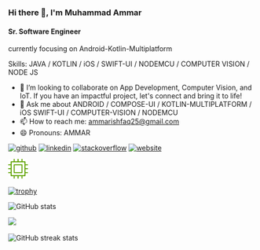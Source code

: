 ### Hi there 👋, I'm Muhammad Ammar
#### Sr. Software Engineer
currently focusing on Android-Kotlin-Multiplatform

Skills: JAVA / KOTLIN / iOS / SWIFT-UI / NODEMCU / COMPUTER VISION / NODE JS 

- 👯 I’m looking to collaborate on App Development, Computer Vision, and IoT. If you have an impactful project, let's connect and bring it to life! 
- 💬 Ask me about ANDROID / COMPOSE-UI / KOTLIN-MULTIPLATFORM / iOS SWIFT-UI / COMPUTER-VISION / NODEMCU
- 📫 How to reach me: ammarishfaq25@gmail.com 
- 😄 Pronouns: AMMAR 


[<img src='https://cdn.jsdelivr.net/npm/simple-icons@3.0.1/icons/github.svg' alt='github' height='40'>](https://github.com/Ammar-ishfaq)  [<img src='https://cdn.jsdelivr.net/npm/simple-icons@3.0.1/icons/linkedin.svg' alt='linkedin' height='40'>](https://www.linkedin.com/in/ammar-ishfaq/)  [<img src='https://cdn.jsdelivr.net/npm/simple-icons@3.0.1/icons/stackoverflow.svg' alt='stackoverflow' height='40'>](https://stackoverflow.com/users/14190819)  [<img src='https://cdn.jsdelivr.net/npm/simple-icons@3.0.1/icons/icloud.svg' alt='website' height='40'>](ammar25.zyrosite.com)  

<a href='https://docs.github.com/en/developers'><img src='https://raw.githubusercontent.com/acervenky/animated-github-badges/master/assets/devbadge.gif' width='40' height='40'></a> 

[![trophy](https://github-profile-trophy.vercel.app/?username=Ammar-ishfaq)](https://github.com/ryo-ma/github-profile-trophy)

![GitHub stats](https://github-readme-stats.vercel.app/api?username=Ammar-ishfaq&show_icons=true) 

<a href="https://stackoverflow.com/users/story/14190819"><img src="https://github-readme-stackoverflow.vercel.app/?userID=14190819&theme=light" height="250"></a>

![GitHub streak stats](https://streak-stats.demolab.com/?user=Ammar-ishfaq)  



<!---
Ammar-Ishfaq/Ammar-Ishfaq is a ✨ special ✨ repository because its `README.md` (this file) appears on your GitHub profile.
You can click the Preview link to take a look at your changes.
--->

